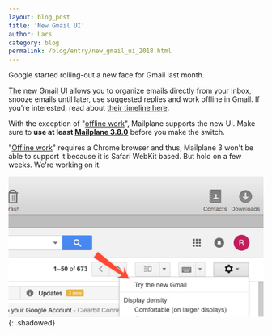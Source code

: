 ```yaml
---
layout: blog_post
title: 'New Gmail UI'
author: Lars
category: blog
permalink: /blog/entry/new_gmail_ui_2018.html
---
```


Google started rolling-out a new face for Gmail last month.

[The new Gmail UI](https://support.google.com/a/answer/7684334) allows you to organize emails directly from your inbox, snooze emails until later, use suggested replies and work offline in Gmail. If you're interested, read about [their timeline here](https://gsuiteupdates.googleblog.com/2018/06/new-gmail-timeline.html).

With the exception of "[offline work](https://gsuiteupdates.googleblog.com/2018/05/work-offline-in-new-gmail.html)", Mailplane supports the new UI. Make sure to **use at least [Mailplane 3.8.0](/releases/mailplane3.html#3354)** before you make the switch.

"[Offline work](https://gsuiteupdates.googleblog.com/2018/05/work-offline-in-new-gmail.html)" requires a Chrome browser and thus, Mailplane 3 won't be able to support it because it is Safari WebKit based. But hold on a few weeks. We're working on it.

![Screenshot](/assets/blog/2018-06-24-new_gmail_ui/new_gmail_ui.png){: .shadowed}
